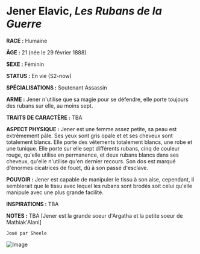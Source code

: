 # Jener Elavic, *Les Rubans de la Guerre*

**RACE :** Humaine

**ÂGE :** 21 (née le 29 février 1888)

**SEXE :** Féminin

**STATUS :** En vie (S2-now)

**SPÉCIALISATIONS :** Soutenant Assassin

**ARME :** Jener n'utilise que sa magie pour se défendre, elle porte toujours des rubans sur elle, au moins sept.

**TRAITS DE CARACTÈRE :** TBA

**ASPECT PHYSIQUE :** Jener est une femme assez petite, sa peau est extrêmement pâle. Ses yeux sont gris opale et et ses cheveux sont totalement blancs. Elle porte des vêtements totalement blancs, une robe et une tunique. Elle porte sur elle sept différents rubans, cinq de couleur rouge, qu'elle utilise en permanence, et deux rubans blancs dans ses cheveux, qu'elle n'utilise qu'en dernier recours. Son dos est marqué d'énormes cicatrices de fouet, dû à son passé d'esclave.

**POUVOIR :** Jener est capable de manipuler le tissu à son aise, cependant, il semblerait que le tissu avec lequel les rubans sont brodés soit celui qu'elle manipule avec une plus grande facilité. 

**INSPIRATIONS :** TBA

**NOTES :** TBA [Jener est la grande soeur d'Argatha et la petite soeur de Mathiak'Alani]

`Joué par Sheele`

![Image](https://data.enyxia.fr/images/characters/enyxiazero/jener.jpg)

